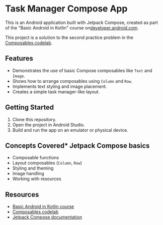 # Task Manager Compose App

This is an Android application built with Jetpack Compose, created as part of the "Basic Android in Kotlin" course on[developer.android.com](https://developer.android.com/courses/pathways/android-basics-compose-unit-1-pathway-3).

This project is a solution to the second practice problem in the [Composables codelab](https://developer.android.com/codelabs/basic-android-kotlin-compose-composables-practice-problems).

## Features

* Demonstrates the use of basic Compose composables like `Text` and `Image`.
* Shows how to arrange composables using `Column` and `Row`.
* Implements text styling and image placement.
* Creates a simple task manager-like layout.

## Getting Started

1. Clone this repository.
2. Open the project in Android Studio.
3. Build and run the app on an emulator or physical device.

## Concepts Covered* Jetpack Compose basics
* Composable functions
* Layout composables (`Column`, `Row`)
* Styling and theming
* Image handling
* Working with resources

## Resources

* [Basic Android in Kotlin course](https://developer.android.com/courses/pathways/android-basics-compose-unit-1-pathway-3)
* [Composables codelab](https://developer.android.com/codelabs/basic-android-kotlin-compose-composables-practice-problems)
* [Jetpack Compose documentation](https://developer.android.com/jetpack/compose)